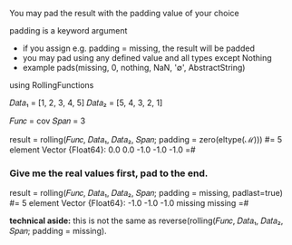 You may pad the result with the padding value of your choice

padding is a keyword argument
- if you assign e.g. padding = missing, the result will be padded
- you may pad using any defined value and all types except Nothing
- example pads(missing, 0, nothing, NaN, '∅', AbstractString)


using RollingFunctions

 𝐷𝑎𝑡𝑎₁ = [1, 2, 3, 4, 5]
 𝐷𝑎𝑡𝑎₂ = [5, 4, 3, 2, 1]

𝐹𝑢𝑛𝑐 = cov
𝑆𝑝𝑎𝑛 = 3

result = rolling(𝐹𝑢𝑛𝑐, 𝐷𝑎𝑡𝑎₁, 𝐷𝑎𝑡𝑎₂, 𝑆𝑝𝑎𝑛; padding = zero(eltype(ℳ)))
#=
5 element Vector {Float64}:
  0.0
  0.0
 -1.0
 -1.0
 -1.0
=#


### Give me the real values first, pad to the end.

result = rolling(𝐹𝑢𝑛𝑐, 𝐷𝑎𝑡𝑎₁, 𝐷𝑎𝑡𝑎₂, 𝑆𝑝𝑎𝑛; padding = missing, padlast=true)
#=
5 element Vector {Float64}:
 -1.0
 -1.0
 -1.0
  missing
  missing
=#

**technical aside:** this is not the same as reverse(rolling(𝐹𝑢𝑛𝑐, 𝐷𝑎𝑡𝑎₁, 𝐷𝑎𝑡𝑎₂, 𝑆𝑝𝑎𝑛; padding = missing).


